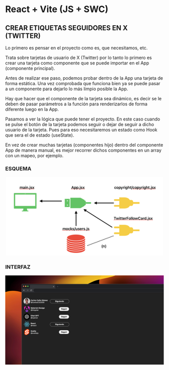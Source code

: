 # React + Vite (JS + SWC)

## CREAR ETIQUETAS SEGUIDORES EN X (TWITTER)

Lo primero es pensar en el proyecto como es, que necesitamos, etc.

Trata sobre tarjetas de usuario de X (Twitter) por lo tanto lo primero es crear una tarjeta como componente que se puede importar en el App (componente principal).

Antes de realizar ese paso, podemos probar dentro de la App una tarjeta de forma estática. Una vez comprobada que funciona bien ya se puede pasar a un componente para dejarlo lo más limpio posible la App.

Hay que hacer que el componente de la tarjeta sea dinámico, es decir se le deben de pasar parámetros a la función para renderizarlos de forma diferente luego en la App.

Pasamos a ver la lógica que puede tener el proyecto.
En este caso cuando se pulse el botón de la tarjeta podemos seguir o dejar de seguir a dicho usuario de la tarjeta. Pues para eso necesitaremos un estado como Hook que sera el de estado (useState).

En vez de crear muchas tarjetas (componentes hijo) dentro del componente App de manera manual, es mejor recorrer dichos componentes en un array con un mapeo, por ejemplo.

### ESQUEMA 
<div align="center">
  <img src="./public/esquema.png" alt="Esquema del proyecto" width="500"/>
</div>

### INTERFAZ 
<div align="center">
  <img src="./public/1-tarjeta-twitter.png" alt="Esquema del proyecto" width="800"/>
</div>
